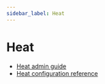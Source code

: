 ```yaml
---
sidebar_label: Heat
---
```


# Heat

* [Heat admin guide](https://docs.openstack.org/heat/latest/admin/index.html)
* [Heat configuration reference](https://docs.openstack.org/heat/latest/configuration/index.html)

